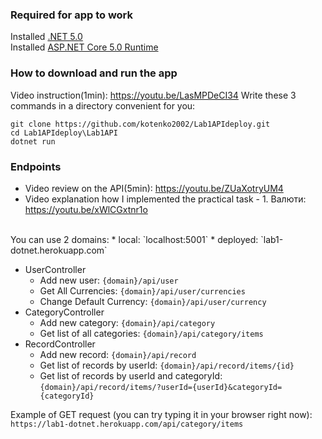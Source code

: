 ### Required for app to work
Installed [.NET 5.0](https://dotnet.microsoft.com/en-us/download/dotnet/thank-you/sdk-5.0.408-windows-x64-installer)  
Installed [ASP.NET Core 5.0 Runtime](https://dotnet.microsoft.com/en-us/download/dotnet/thank-you/runtime-aspnetcore-5.0.17-windows-x64-installer)

### How to download and run the app
Video instruction(1min): https://youtu.be/LasMPDeCI34
Write these 3 commands in a directory convenient for you:
```
git clone https://github.com/kotenko2002/Lab1APIdeploy.git
cd Lab1APIdeploy\Lab1API
dotnet run
```

### Endpoints
* Video review on the API(5min): https://youtu.be/ZUaXotryUM4
* Video explanation how I implemented the practical task - 1. Валюти: https://youtu.be/xWlCGxtnr1o
<br/>
You can use 2 domains:
* local: `localhost:5001`
* deployed: `lab1-dotnet.herokuapp.com`
<br/>
     
* UserController
    * Add new user: `{domain}/api/user`
    * Get All Currencies: `{domain}/api/user/currencies`
    * Change Default Сurrency: `{domain}/api/user/currency`
* CategoryController
    * Add new category: `{domain}/api/category`
    * Get list of all categories: `{domain}/api/category/items`
* RecordController
    * Add new record: `{domain}/api/record`
    * Get list of records by userId: `{domain}/api/record/items/{id}`
    * Get list of records by userId and categoryId: `{domain}/api/record/items/?userId={userId}&categoryId={categoryId}`

Example of GET request (you can try typing it in your browser right now):
`https://lab1-dotnet.herokuapp.com/api/category/items`

